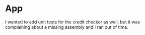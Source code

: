 # App
I wanted to add unit tests for the credit checker as well, but it was complaining about a missing assembly and I ran out of time.
